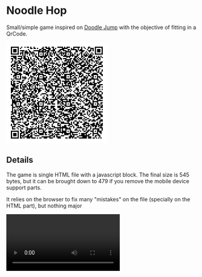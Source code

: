 # Noodle Hop

Small/simple game inspired on [Doodle Jump](https://doodlejump.pro) with the
objective of fitting in a QrCode.

![QrCode of the game](./noodle_hop.png)

## Details

The game is single HTML file with a javascript block. The final size is 545
bytes, but it can be brought down to 479 if you remove the mobile device support
parts.

It relies on the browser to fix many "mistakes" on the file (specially on the
HTML part), but nothing major

![Gameplay video](./noodle_hop.mkv)
